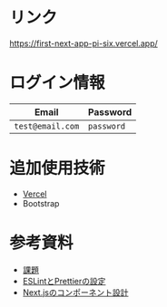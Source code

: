 # リンク
https://first-next-app-pi-six.vercel.app/

# ログイン情報
| Email      | Password |
| ----------- | ----------- |
| `test@email.com`      | `password`       |

# 追加使用技術
- [Vercel](https://vercel.com/)
- Bootstrap

# 参考資料
- [課題](https://zenn.dev/uttk/articles/f48fc75120f018)
- [ESLintとPrettierの設定](https://fwywd.com/tech/next-eslint-prettier)
- [Next.jsのコンポーネント設計](https://zenn.dev/tiwu_dev/articles/2504a20732d305)
